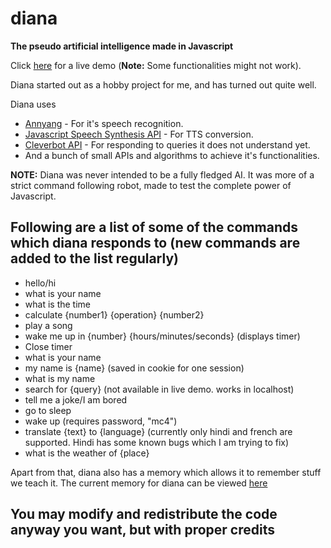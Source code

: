 # diana
__The pseudo artificial intelligence made in Javascript__

Click [here](http://dbater.net/projects/diana/) for a live demo (__Note:__ Some functionalities might not work).

Diana started out as a hobby project for me, and has turned out quite well.

Diana uses 
- [Annyang](https://www.talater.com/annyang/) - For it's speech recognition.
- [Javascript Speech Synthesis API](https://developers.google.com/web/updates/2014/01/Web-apps-that-talk-Introduction-to-the-Speech-Synthesis-API) - For TTS conversion.
- [Cleverbot API](https://cleverbot.io/) - For responding to queries it does not understand yet.
- And a bunch of small APIs and algorithms to achieve it's functionalities.

__NOTE:__ Diana was never intended to be a fully fledged AI. It was more of a strict command following robot, made to test the complete power of Javascript.

## Following are a list of some of the commands which diana responds to (new commands are added to the list regularly)

- hello/hi
- what is your name
- what is the time
- calculate {number1} {operation} {number2}
- play a song
- wake me up in {number} {hours/minutes/seconds} (displays timer)
- Close timer
- what is your name
- my name is {name} (saved in cookie for one session)
- what is my name
- search for {query} (not available in live demo. works in localhost)
- tell me a joke/I am bored
- go to sleep
- wake up (requires password, "mc4")
- translate {text} to {language} (currently only hindi and french are supported. Hindi has some known bugs which I am trying to fix)
- what is the weather of {place}


Apart from that, diana also has a memory which allows it to remember stuff we teach it. The current memory for diana can be viewed [here](http://dbater.net/projects/diana/memory.txt)

## You may modify and redistribute the code anyway you want, but with proper credits
